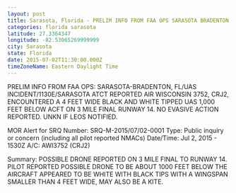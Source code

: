 ```yaml
---
layout: post
title: Sarasota, Florida - PRELIM INFO FROM FAA OPS SARASOTA BRADENTON FL UAS INCIDENT 1130E SARASOTA ATCT REPORTED AIR
categories: florida sarasota
latitude: 27.3364347
longitude: -82.53065269999999
city: Sarasota
state: Florida
date: 2015-07-02T11:30:00.000Z
timeZoneName: Eastern Daylight Time
---
```


PRELIM INFO FROM FAA OPS: SARASOTA-BRADENTON, FL/UAS INCIDENT/1130E/SARASOTA ATCT REPORTED AIR WISCONSIN 3752, CRJ2, ENCOUNTERED A 4 FEET WIDE BLACK AND WHITE TIPPED UAS 1,000 FEET BELOW ACFT ON 3 MILE FINAL RUNWAY 14. NO EVASIVE ACTION REPORTED. UNKN IF LEOS NOTIFIED. 


MOR Alert for SRQ
Number: SRQ-M-2015/07/02-0001
Type: Public inquiry or concern (including all pilot reported NMACs)
Date/Time: Jul 2, 2015 - 1530Z
A/C: AWI3752 (CRJ2)

Summary: POSSIBLE DRONE REPORTED ON 3 MILE FINAL TO RUNWAY 14. PILOT REPORTED POSSIBLE DRONE TO BE ABOUT 1000 FEET BELOW THE AIRCRAFT APPEARED TO BE WHITE WITH BLACK TIPS WITH A WINGSPAN SMALLER THAN 4 FEET WIDE, MAY ALSO BE A KITE.